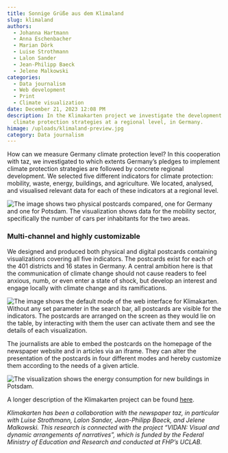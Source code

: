 ```yaml
---
title: Sonnige Grüße aus dem Klimaland
slug: klimaland
authors:
  - Johanna Hartmann
  - Anna Eschenbacher
  - Marian Dörk
  - Luise Strothmann
  - Lalon Sander
  - Jean-Philipp Baeck
  - Jelene Malkowski
categories:
  - Data journalism
  - Web development
  - Print
  - Climate visualization
date: December 21, 2023 12:08 PM
description: In the Klimakarten project we investigate the development of
  climate protection strategies at a regional level, in Germany.
himage: /uploads/klimaland-preview.jpg
category: Data journalism
---
```

How can we measure Germany climate protection level? In this cooperation with taz, we investigated to which extents Germany’s pledges to implement climate protection strategies are followed by concrete regional development. We selected five different indicators for climate protection: mobility, waste, energy, buildings, and agriculture.  We located, analysed, and visualised relevant data for each of these indicators at a regional level.

![The image shows two physical postcards compared, one for Germany and one for Potsdam. The visualization shows data for the mobility sector, specifically the number of cars per inhabitants for the two areas.](/uploads/dsc0291-2048x1365.jpg "The physical postcards")

### Multi-channel and highly customizable

We designed and produced both physical and digital postcards containing visualizations covering all five indicators. The postcards exist for each of the 401 districts and 16 states in Germany. A central ambition here is that the communication of climate change should not cause readers to feel anxious, numb, or even enter a state of shock, but develop an interest and engage locally with climate change and its ramifications.

![The image shows the default mode of the web interface for Klimakarten. Without any set parameter in the search bar, all postcards are visible for the indicators. The postcards are arranged on the screen as they would lie on the table, by interacting with them the user can activate them and see the details of each visualization.](/uploads/screenshot-2024-01-01-at-20.42.51.png "The first view of the web prototype")

The journalists are able to embed the postcards on the homepage of the newspaper website and in articles via an iframe. They can alter the presentation of the postcards in four different modes and hereby customize them according to the needs of a given article.

![The visualization shows the energy consumption for new buildings in Potsdam. ](/uploads/screenshot-2024-01-01-at-20.47.30.png "Energy consumption for new buildings in Potsdam")

A longer description of the Klimakarten project can be found [here](https://uclab.fh-potsdam.de/projects/klimakarten/).

*Klimakarten has been a collaboration with the newspaper taz, in particular with Luise Strothmann, Lalon Sander, Jean-Philipp Baeck, and Jelene Malkowski. This research is connected with the project “VIDAN: Visual and dynamic arrangements of narratives”, which is funded by the Federal Ministry of Education and Research and conducted at FHP’s UCLAB.*